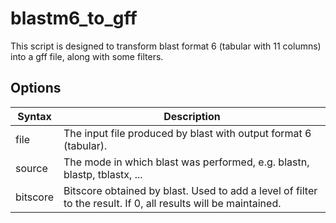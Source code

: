 # blastm6_to_gff
This script is designed to transform blast format 6 (tabular with 11 columns) into a gff file, along with some filters.

## Options

| Syntax | Description |
| --- | --- |
| file | The input file produced by blast with output format 6 (tabular). |
| source | The mode in which blast was performed, e.g. blastn, blastp, tblastx, ... |
| bitscore | Bitscore obtained by blast. Used to add a level of filter to the result. If 0, all results will be maintained. |

